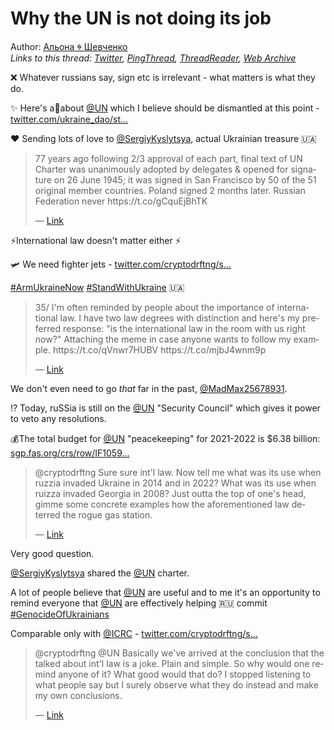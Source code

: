 # Why the UN is not doing its job

Author: [Альона ꑭ Шевченко](https://twitter.com/cryptodrftng)  
*Links to this thread: [Twitter](https://twitter.com/cryptodrftng/status/1541315802623778816), [PingThread](https://pingthread.com/thread/1541315802623778816), [ThreadReader](https://threadreaderapp.com/thread/1541315802623778816.html), [Web Archive](https://web.archive.org/web/*/https://twitter.com/cryptodrftng/status/1541315802623778816)*

❌ Whatever russians say, sign etc is irrelevant  - what matters is what they do.

✨ Here's a🧵about [@UN](https://twitter.com/UN) which I believe should be dismantled at this point - [twitter.com/ukraine_dao/st…](https://twitter.com/ukraine_dao/status/1501239955682738183?s=21&t=2GbYzdiOsH1xZe3ReqV9Cg)

❤️ Sending lots of love to [@SergiyKyslytsya](https://twitter.com/SergiyKyslytsya), actual Ukrainian treasure 🇺🇦

<blockquote class="twitter-tweet">
    <p lang="en" dir="ltr">
    77 years ago following 2/3 approval of each part, final text of UN Charter was unanimously adopted by delegates &amp; opened for signature on 26 June 1945; it was signed in San Francisco by 50 of the 51 original member countries. Poland signed 2 months later. Russian Federation never https://t.co/gCquEjBhTK<br />
    </p>
    &mdash; <a href="https://twitter.com/SergiyKyslytsya/status/1541308982119235584">Link</a>
</blockquote>

⚡️International law doesn't matter either ⚡️

🛩 We need fighter jets - [twitter.com/cryptodrftng/s…](https://twitter.com/cryptodrftng/status/1538709936783384576?s=21&t=2GbYzdiOsH1xZe3ReqV9Cg)

[#ArmUkraineNow](https://twitter.com/hashtag/ArmUkraineNow) [#StandWithUkraine️](https://twitter.com/hashtag/StandWithUkraine%EF%B8%8F) 🇺🇦

<blockquote class="twitter-tweet">
    <p lang="en" dir="ltr">
    35/ I&#39;m often reminded by people about the importance of international law. I have two law degrees with distinction and here&#39;s my preferred response: &#34;is the international law in the room with us right now?&#34; Attaching the meme in case anyone wants to follow my example. https://t.co/qVnwr7HUBV https://t.co/mjbJ4wnm9p<br />
    </p>
    &mdash; <a href="https://twitter.com/cryptodrftng/status/1530493727801745408">Link</a>
</blockquote>

We don't even need to go *that* far in the past, [@MadMax25678931](https://twitter.com/MadMax25678931). 

⁉️ Today, ruSSia is still on the [@UN](https://twitter.com/UN) "Security Council" which gives it power to veto any resolutions.

💰The total budget for [@UN](https://twitter.com/UN) "peacekeeping" for 2021-2022 is $6.38 billion: [sgp.fas.org/crs/row/IF1059…](https://sgp.fas.org/crs/row/IF10597.pdf)

<blockquote class="twitter-tweet">
    <p lang="en" dir="ltr">
    @cryptodrftng Sure sure int&#39;l law. Now tell me what was its use when ruzzia invaded Ukraine in 2014 and in 2022? What was its use when ruizza invaded Georgia in 2008? Just outta the top of one&#39;s head, gimme some concrete examples how the aforementioned law deterred the rogue gas station.<br />
    </p>
    &mdash; <a href="https://twitter.com/MadMax25678931/status/1541317347729965058">Link</a>
</blockquote>

Very good question.

[@SergiyKyslytsya](https://twitter.com/SergiyKyslytsya) shared the [@UN](https://twitter.com/UN) charter.

A lot of people believe that [@UN](https://twitter.com/UN) are useful and to me it's an opportunity to remind everyone that [@UN](https://twitter.com/UN) are effectively helping 🇷🇺 commit [#GenocideOfUkrainians](https://twitter.com/hashtag/GenocideOfUkrainians) 

Comparable only with [@ICRC](https://twitter.com/ICRC) - [twitter.com/cryptodrftng/s…](https://twitter.com/cryptodrftng/status/1536615600801427456?s=21&t=Rm1iZdswEpJLuiGkB__uOw)

<blockquote class="twitter-tweet">
    <p lang="en" dir="ltr">
    @cryptodrftng @UN Basically we&#39;ve arrived at the conclusion that the talked about int&#39;l law is a joke. Plain and simple. So why would one remind anyone of it? What good would that do? I stopped listening to what people say but I surely observe what they do instead and make my own conclusions.<br />
    </p>
    &mdash; <a href="https://twitter.com/MadMax25678931/status/1541320358128746496">Link</a>
</blockquote>

